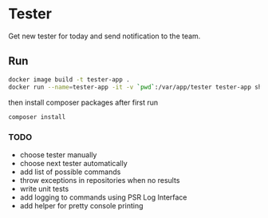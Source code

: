 # Tester

Get new tester for today and send notification to the team.

## Run

```bash
docker image build -t tester-app .
docker run --name=tester-app -it -v `pwd`:/var/app/tester tester-app sh
```

then install composer packages after first run

```bash
composer install
```

### TODO

* choose tester manually
* choose next tester automatically
* add list of possible commands
* throw exceptions in repositories when no results
* write unit tests
* add logging to commands using PSR Log Interface
* add helper for pretty console printing